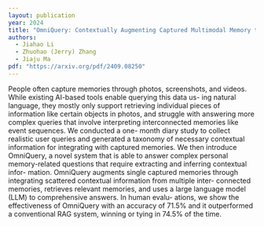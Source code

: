```yaml
---
layout: publication
year: 2024
title: "OmniQuery: Contextually Augmenting Captured Multimodal Memory to Enable Personal Question Answering"
authors:
  - Jiahao Li
  - Zhuohao (Jerry) Zhang
  - Jiaju Ma
pdf: "https://arxiv.org/pdf/2409.08250"
---
```


People often capture memories through photos, screenshots, and
videos. While existing AI-based tools enable querying this data us-
ing natural language, they mostly only support retrieving individual
pieces of information like certain objects in photos, and struggle
with answering more complex queries that involve interpreting
interconnected memories like event sequences. We conducted a one-
month diary study to collect realistic user queries and generated
a taxonomy of necessary contextual information for integrating
with captured memories. We then introduce OmniQuery, a novel
system that is able to answer complex personal memory-related
questions that require extracting and inferring contextual infor-
mation. OmniQuery augments single captured memories through
integrating scattered contextual information from multiple inter-
connected memories, retrieves relevant memories, and uses a large
language model (LLM) to comprehensive answers. In human evalu-
ations, we show the effectiveness of OmniQuery with an accuracy
of 71.5% and it outperformed a conventional RAG system, winning
or tying in 74.5% of the time.